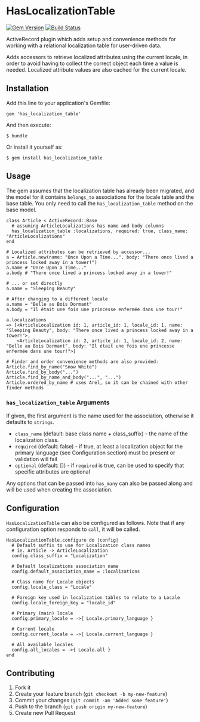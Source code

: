 # HasLocalizationTable

[![Gem Version](https://badge.fury.io/rb/has_localization_table.svg)](https://badge.fury.io/rb/has_localization_table)
[![Build Status](https://travis-ci.org/dvandersluis/has_localization_table.svg?branch=master)](https://travis-ci.org/dvandersluis/has_localization_table)

ActiveRecord plugin which adds setup and convenience methods for working with a relational localization table for user-driven data.

Adds accessors to retrieve localized attributes using the current locale, in order to avoid having to collect the correct object each time a value is needed. Localized attribute values are also cached for the current locale.

## Installation

Add this line to your application's Gemfile:

    gem 'has_localization_table'

And then execute:

    $ bundle

Or install it yourself as:

    $ gem install has_localization_table

## Usage

The gem assumes that the localization table has already been migrated, and the model for it contains `belongs_to` associations for the locale table and the base table. You only need to call the `has_localization_table` method on the base model.

	class Article < ActiveRecord::Base
	  # assuming ArticleLocalizations has name and body columns
	  has_localization_table :localizations, required: true, class_name: "ArticleLocalizations"
	end
	
	# Localized attributes can be retrieved by accessor...
	a = Article.new(name: "Once Upon a Time...", body: "There once lived a princess locked away in a tower!")
	a.name # "Once Upon a Time..."
	a.body # "There once lived a princess locked away in a tower!"
	
	# ... or set directly
	a.name = "Sleeping Beauty"
	
	# After changing to a different locale
	a.name = "Belle au Bois Dormant"
	a.body = "Il était une fois une princesse enfermée dans une tour!"
	
	a.localizations
	=> [<ArticleLocalization id: 1, article_id: 1, locale_id: 1, name: "Sleeping Beauty", body: "There once lived a princess locked away in a tower!">,
	    <ArticleLocalization id: 2, article_id: 1, locale_id: 2, name: "Belle au Bois Dormant", body: "Il était une fois une princesse enfermée dans une tour!">]
	    
	# Finder and order convenience methods are also provided:
	Article.find_by_name("Snow White")
	Article.find_by_body("...")
	Article.find_by_name_and_body("...", "...")
	Article.ordered_by_name # uses Arel, so it can be chained with other finder methods

### `has_localization_table` Arguments
If given, the first argument is the name used for the association, otherwise it defaults to `strings`.

* `class_name` (default: base class name + class_suffix) - the name of the localization class.
* `required` (default: false) - if true, at least a localization object for the primary language (see Configuration section) must be present or validation will fail
* `optional` (default: []) - if `required` is true, can be used to specify that specific attributes are optional

Any options that can be passed into `has_many` can also be passed along and will be used when creating the association.
	
## Configuration
`HasLocalizationTable` can also be configured as follows. Note that if any configuration option responds to `call`, it will be called.

	HasLocalizationTable.configure do |config|
	  # Default suffix to use for Localization class names
	  # ie. Article -> ArticleLocalization
	  config.class_suffix = "Localization"
	  
	  # Default localizations association name
      config.default_association_name = :localizations
      
      # Class name for Locale objects
	  config.locale_class = "Locale"
	  
	  # Foreign key used in localization tables to relate to a Locale
      config.locale_foreign_key = "locale_id"
      
      # Primary (main) locale
	  config.primary_locale = ->{ Locale.primary_language }
	  
	  # Current locale
	  config.current_locale = ->{ Locale.current_language }
	  
	  # All available locales
	  config.all_locales = ->{ Locale.all }
	end

## Contributing

1. Fork it
2. Create your feature branch (`git checkout -b my-new-feature`)
3. Commit your changes (`git commit -am 'Added some feature'`)
4. Push to the branch (`git push origin my-new-feature`)
5. Create new Pull Request
